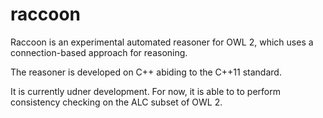 raccoon
=======

Raccoon is an experimental automated reasoner for OWL 2, which uses a connection-based approach for reasoning.

The reasoner is developed on C++ abiding to the C++11 standard.

It is currently udner development. For now, it is able to to perform consistency checking on the ALC subset of OWL 2.
